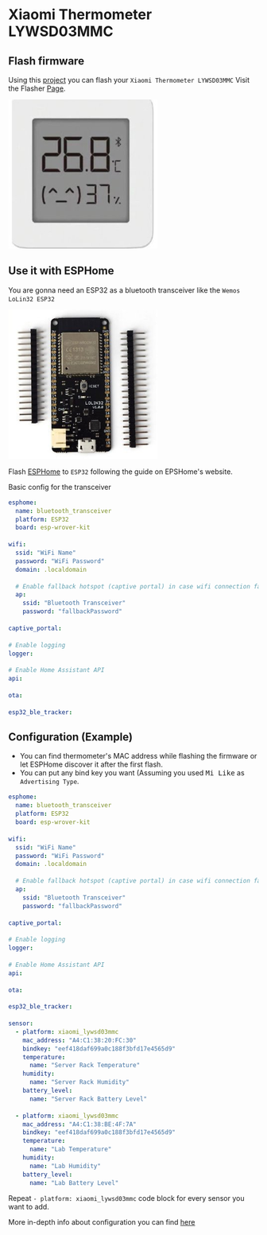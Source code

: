 # Xiaomi Thermometer LYWSD03MMC

## Flash firmware

Using this [project](https://github.com/atc1441/ATC_MiThermometer) you can flash your `Xiaomi Thermometer LYWSD03MMC`
Visit the Flasher [Page](https://atc1441.github.io/TelinkFlasher.html).

![LYWSD03MMC](img/lywsd03mmc.jpeg)

## Use it with ESPHome

You are gonna need an ESP32 as a bluetooth transceiver like the `Wemos LoLin32 ESP32`

![esp32](img/esp32.jpg)

Flash [ESPHome](https://esphome.io/) to `ESP32` following the guide on EPSHome's website.

Basic config for the transceiver

```yaml
esphome:
  name: bluetooth_transceiver
  platform: ESP32
  board: esp-wrover-kit

wifi:
  ssid: "WiFi Name"
  password: "WiFi Password"
  domain: .localdomain

  # Enable fallback hotspot (captive portal) in case wifi connection fails
  ap:
    ssid: "Bluetooth Transceiver"
    password: "fallbackPassword"

captive_portal:

# Enable logging
logger:

# Enable Home Assistant API
api:

ota:

esp32_ble_tracker:
```

## Configuration (Example)

- You can find thermometer's MAC address while flashing the firmware or let ESPHome discover it after the first flash.
- You can put any bind key you want (Assuming you used <kbd>Mi Like</kbd> as `Advertising Type`.

```yaml
esphome:
  name: bluetooth_transceiver
  platform: ESP32
  board: esp-wrover-kit

wifi:
  ssid: "WiFi Name"
  password: "WiFi Password"
  domain: .localdomain

  # Enable fallback hotspot (captive portal) in case wifi connection fails
  ap:
    ssid: "Bluetooth Transceiver"
    password: "fallbackPassword"

captive_portal:

# Enable logging
logger:

# Enable Home Assistant API
api:

ota:

esp32_ble_tracker:

sensor:
  - platform: xiaomi_lywsd03mmc
    mac_address: "A4:C1:38:20:FC:30"
    bindkey: "eef418daf699a0c188f3bfd17e4565d9"
    temperature:
      name: "Server Rack Temperature"
    humidity:
      name: "Server Rack Humidity"
    battery_level:
      name: "Server Rack Battery Level"

  - platform: xiaomi_lywsd03mmc
    mac_address: "A4:C1:38:BE:4F:7A"
    bindkey: "eef418daf699a0c188f3bfd17e4565d9"
    temperature:
      name: "Lab Temperature"
    humidity:
      name: "Lab Humidity"
    battery_level:
      name: "Lab Battery Level"
```

Repeat `- platform: xiaomi_lywsd03mmc` code block for every sensor you want to add.

More in-depth info about configuration you can find [here](https://esphome.io/components/sensor/xiaomi_ble.html?highlight=atc#lywsd03mmc)
